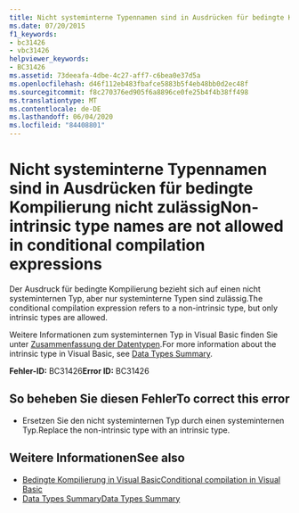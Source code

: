 ```yaml
---
title: Nicht systeminterne Typennamen sind in Ausdrücken für bedingte Kompilierung nicht zulässig
ms.date: 07/20/2015
f1_keywords:
- bc31426
- vbc31426
helpviewer_keywords:
- BC31426
ms.assetid: 73deeafa-4dbe-4c27-aff7-c6bea0e37d5a
ms.openlocfilehash: d46f112eb483fbafce5883b5f4eb48bb0d2ec48f
ms.sourcegitcommit: f8c270376ed905f6a8896ce0fe25b4f4b38ff498
ms.translationtype: MT
ms.contentlocale: de-DE
ms.lasthandoff: 06/04/2020
ms.locfileid: "84408801"
---
```

# <a name="non-intrinsic-type-names-are-not-allowed-in-conditional-compilation-expressions"></a><span data-ttu-id="b0a46-102">Nicht systeminterne Typennamen sind in Ausdrücken für bedingte Kompilierung nicht zulässig</span><span class="sxs-lookup"><span data-stu-id="b0a46-102">Non-intrinsic type names are not allowed in conditional compilation expressions</span></span>
<span data-ttu-id="b0a46-103">Der Ausdruck für bedingte Kompilierung bezieht sich auf einen nicht systeminternen Typ, aber nur systeminterne Typen sind zulässig.</span><span class="sxs-lookup"><span data-stu-id="b0a46-103">The conditional compilation expression refers to a non-intrinsic type, but only intrinsic types are allowed.</span></span>  
  
 <span data-ttu-id="b0a46-104">Weitere Informationen zum systeminternen Typ in Visual Basic finden Sie unter [Zusammenfassung der Datentypen](../language-reference/keywords/data-types-summary.md).</span><span class="sxs-lookup"><span data-stu-id="b0a46-104">For more information about the intrinsic type in Visual Basic, see [Data Types Summary](../language-reference/keywords/data-types-summary.md).</span></span>  
  
 <span data-ttu-id="b0a46-105">**Fehler-ID:** BC31426</span><span class="sxs-lookup"><span data-stu-id="b0a46-105">**Error ID:** BC31426</span></span>  
  
## <a name="to-correct-this-error"></a><span data-ttu-id="b0a46-106">So beheben Sie diesen Fehler</span><span class="sxs-lookup"><span data-stu-id="b0a46-106">To correct this error</span></span>  
  
- <span data-ttu-id="b0a46-107">Ersetzen Sie den nicht systeminternen Typ durch einen systeminternen Typ.</span><span class="sxs-lookup"><span data-stu-id="b0a46-107">Replace the non-intrinsic type with an intrinsic type.</span></span>  
  
## <a name="see-also"></a><span data-ttu-id="b0a46-108">Weitere Informationen</span><span class="sxs-lookup"><span data-stu-id="b0a46-108">See also</span></span>

- [<span data-ttu-id="b0a46-109">Bedingte Kompilierung in Visual Basic</span><span class="sxs-lookup"><span data-stu-id="b0a46-109">Conditional compilation in Visual Basic</span></span>](../programming-guide/program-structure/conditional-compilation.md)
- [<span data-ttu-id="b0a46-110">Data Types Summary</span><span class="sxs-lookup"><span data-stu-id="b0a46-110">Data Types Summary</span></span>](../language-reference/keywords/data-types-summary.md)

